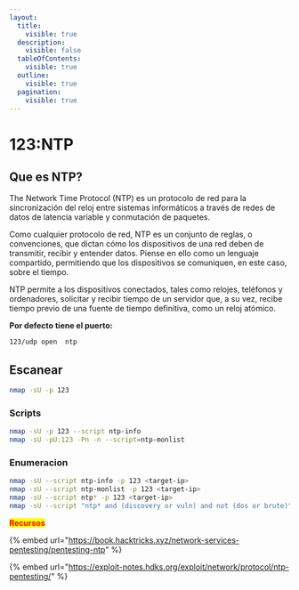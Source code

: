 ```yaml
---
layout:
  title:
    visible: true
  description:
    visible: false
  tableOfContents:
    visible: true
  outline:
    visible: true
  pagination:
    visible: true
---
```


# 123:NTP

## Que es NTP?

The Network Time Protocol  (NTP) es un protocolo de red para la sincronización del reloj entre sistemas informáticos a través de redes de datos de latencia variable y conmutación de paquetes.

Como cualquier protocolo de red, NTP es un conjunto de reglas, o convenciones, que dictan cómo los dispositivos de una red deben de transmitir, recibir y entender datos. Piense en ello como un lenguaje compartido, permitiendo que los dispositivos se comuniquen, en este caso, sobre el tiempo.

NTP permite a los dispositivos conectados, tales como relojes, teléfonos y ordenadores, solicitar y recibir tiempo de un servidor que, a su vez, recibe tiempo previo de una fuente de tiempo definitiva, como un reloj atómico.

**Por defecto tiene el puerto:**

```bash
123/udp open  ntp 
```

## Escanear

```bash
nmap -sU -p 123 
```

### Scripts

```bash
nmap -sU -p 123 --script ntp-info
nmap -sU -pU:123 -Pn -n --script=ntp-monlist
```

### Enumeracion

```bash
nmap -sU --script ntp-info -p 123 <target-ip>
nmap -sU --script ntp-monlist -p 123 <target-ip>
nmap -sU --script ntp* -p 123 <target-ip>
nmap -sU --script "ntp* and (discovery or vuln) and not (dos or brute)" -p 123 <target-ip>
```





<mark style="color:red;">**Recursos**</mark>

{% embed url="https://book.hacktricks.xyz/network-services-pentesting/pentesting-ntp" %}

{% embed url="https://exploit-notes.hdks.org/exploit/network/protocol/ntp-pentesting/" %}
